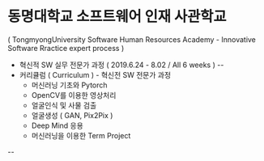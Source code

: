 # 동명대학교 소프트웨어 인재 사관학교
( TongmyongUniversity Software Human Resources Academy - Innovative Software Rractice expert process )
- 혁신적 SW 실무 전문가 과정 ( 2019.6.24 - 8.02 / All 6 weeks )
--
- 커리큘럼 ( Curriculum ) - 혁신전 SW 전문가 과정
  - 머신러닝 기초와 Pytorch
  - OpenCV를 이용한 영상처리
  - 얼굴인식 및 사물 검출
  - 얼굴생성 ( GAN, Pix2Pix )
  - Deep Mind 응용
  - 머신러닝을 이용한 Term Project
  
  
--
